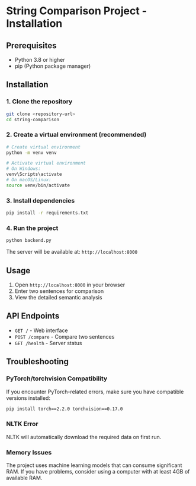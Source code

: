 # String Comparison Project - Installation

## Prerequisites

- Python 3.8 or higher
- pip (Python package manager)

## Installation

### 1. Clone the repository
```bash
git clone <repository-url>
cd string-comparison
```

### 2. Create a virtual environment (recommended)
```bash
# Create virtual environment
python -m venv venv

# Activate virtual environment
# On Windows:
venv\Scripts\activate
# On macOS/Linux:
source venv/bin/activate
```

### 3. Install dependencies
```bash
pip install -r requirements.txt
```

### 4. Run the project
```bash
python backend.py
```

The server will be available at: `http://localhost:8000`

## Usage

1. Open `http://localhost:8000` in your browser
2. Enter two sentences for comparison
3. View the detailed semantic analysis

## API Endpoints

- `GET /` - Web interface
- `POST /compare` - Compare two sentences
- `GET /health` - Server status

## Troubleshooting

### PyTorch/torchvision Compatibility
If you encounter PyTorch-related errors, make sure you have compatible versions installed:
```bash
pip install torch==2.2.0 torchvision==0.17.0
```

### NLTK Error
NLTK will automatically download the required data on first run.

### Memory Issues
The project uses machine learning models that can consume significant RAM. If you have problems, consider using a computer with at least 4GB of available RAM.
